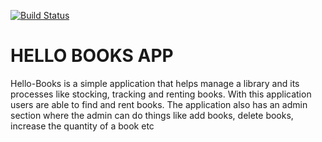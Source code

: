 [![Build Status](https://travis-ci.org/Nerldy/flask-hello-books-psql-tdd.svg?branch=master)](https://travis-ci.org/Nerldy/flask-hello-books-psql-tdd)
# HELLO BOOKS APP
Hello-Books is a simple application that helps manage a library and its processes like stocking, tracking and renting books. With this application users are able to find and rent books. The application also has an admin section where the admin can do things like add books, delete books, increase the quantity of a book etc